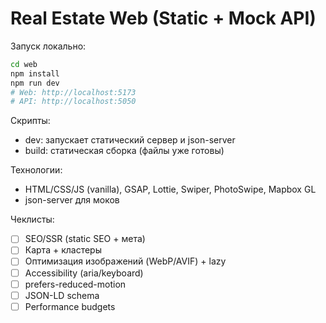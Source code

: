 # Real Estate Web (Static + Mock API)

Запуск локально:

```bash
cd web
npm install
npm run dev
# Web: http://localhost:5173
# API: http://localhost:5050
```

Скрипты:
- dev: запускает статический сервер и json-server
- build: статическая сборка (файлы уже готовы)

Технологии:
- HTML/CSS/JS (vanilla), GSAP, Lottie, Swiper, PhotoSwipe, Mapbox GL
- json-server для моков

Чеклисты:
- [ ] SEO/SSR (static SEO + мета)
- [ ] Карта + кластеры
- [ ] Оптимизация изображений (WebP/AVIF) + lazy
- [ ] Accessibility (aria/keyboard)
- [ ] prefers-reduced-motion
- [ ] JSON-LD schema
- [ ] Performance budgets 